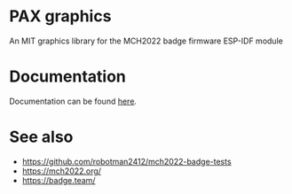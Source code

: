 # PAX graphics
An MIT graphics library for the MCH2022 badge firmware
ESP-IDF module

# Documentation
Documentation can be found [here](docs).

# See also
- https://github.com/robotman2412/mch2022-badge-tests
- https://mch2022.org/
- https://badge.team/
